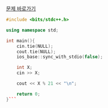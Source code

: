 [문제 바로가기](https://boj.kr/24078)

```c++
#include <bits/stdc++.h>

using namespace std;

int main(){
    cin.tie(NULL);
    cout.tie(NULL);
    ios_base::sync_with_stdio(false);

    int X;
    cin >> X;

    cout << X % 21 << "\n";

    return 0;
}```